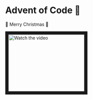 # Advent of Code 🎄

🎁 Merry Christmas 🍴

<a href="http://www.youtube.com/watch?feature=player_embedded&v=p6rkVqgwVuI" target="_blank">
 <img src="http://img.youtube.com/vi/p6rkVqgwVuI/mqdefault.jpg" alt="Watch the video" width="240" height="180" border="10" />
</a>
